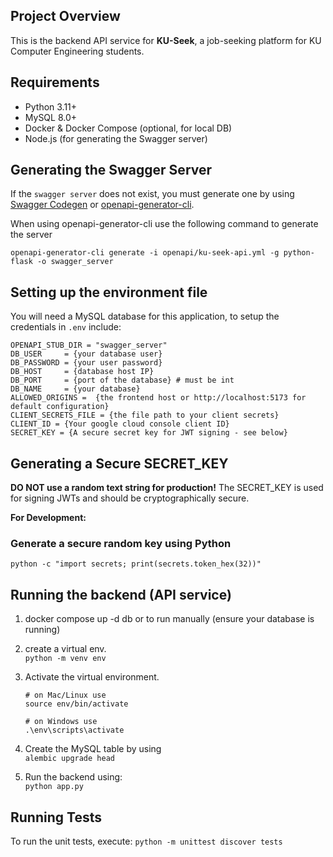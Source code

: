 ## Project Overview
This is the backend API service for **KU-Seek**, a job-seeking platform for KU Computer Engineering students.  


## Requirements
- Python 3.11+
- MySQL 8.0+
- Docker & Docker Compose (optional, for local DB)
- Node.js (for generating the Swagger server)


## Generating the Swagger Server
If the `swagger server` does not exist, you must generate one by using [Swagger Codegen](https://editor.swagger.io/) or [openapi-generator-cli](https://www.npmjs.com/package/@openapitools/openapi-generator-cli).

When using openapi-generator-cli use the following command to generate the server
```
openapi-generator-cli generate -i openapi/ku-seek-api.yml -g python-flask -o swagger_server
```

## Setting up the environment file
You will need a MySQL database for this application, to setup the credentials in `.env` include:
```
OPENAPI_STUB_DIR = "swagger_server"
DB_USER     = {your database user}
DB_PASSWORD = {your user password}
DB_HOST     = {database host IP}
DB_PORT     = {port of the database} # must be int
DB_NAME     = {your database}
ALLOWED_ORIGINS =  {the frontend host or http://localhost:5173 for default configuration}
CLIENT_SECRETS_FILE = {the file path to your client secrets}
CLIENT_ID = {Your google cloud console client ID}
SECRET_KEY = {A secure secret key for JWT signing - see below}
```

## Generating a Secure SECRET_KEY

**DO NOT use a random text string for production!** The SECRET_KEY is used for signing JWTs and should be cryptographically secure.

**For Development:**
### Generate a secure random key using Python
```
python -c "import secrets; print(secrets.token_hex(32))"
```

## Running the backend (API service)
1. docker compose up -d db
or to run manually (ensure your database is running)
1. create a virtual env. <br>```python -m venv env```
2. Activate the virtual environment.<br>
    ```
    # on Mac/Linux use
    source env/bin/activate
    
    # on Windows use
    .\env\scripts\activate
    ```
3. Create the MySQL table by using<br>
    ```alembic upgrade head```

4. Run the backend using:<br>
   ```python app.py```

## Running Tests
To run the unit tests, execute:
```python -m unittest discover tests```
